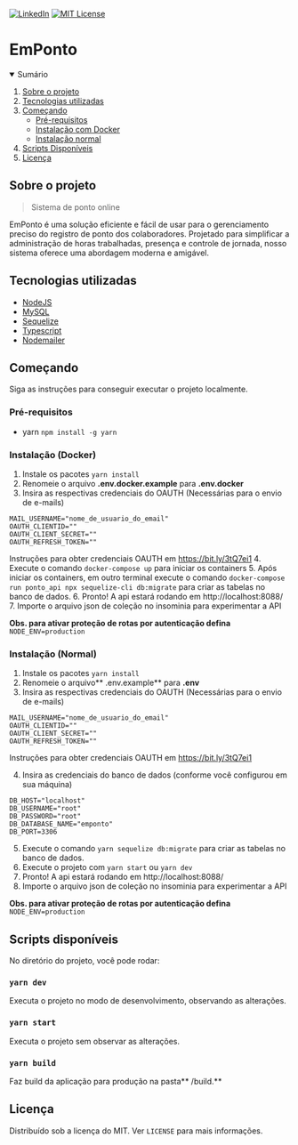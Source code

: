 

[![LinkedIn][linkedin-shield]][linkedin-url]
[![MIT License][license-shield]][license-url]
# EmPonto

<!-- TABLE OF CONTENTS -->
<details open="open">
  <summary>Sumário</summary>
  <ol>
    <li>
      <a href="#sobre-o-projeto">Sobre o projeto</a>
    </li>
    <li>
      <a href="#tecnologias-utilizadas">Tecnologias utilizadas</a>
    </li>
    <li>
      <a href="#começando">Começando</a>
      <ul>
        <li><a href="#pré-requisitos">Pré-requisitos</a></li>
        <li><a href="#instalação-docker">Instalação com Docker</a></li>
        <li><a href="#instalação-normal">Instalação normal</a></li>
      </ul>
    </li>
    <li><a href="#scripts-disponíveis">Scripts Disponíveis</a></li>
    <li><a href="#licença">Licença</a></li>
  </ol>
</details>

## Sobre o projeto
> Sistema de ponto online

EmPonto é uma solução eficiente e fácil de usar para o gerenciamento preciso do registro de ponto dos colaboradores. Projetado para simplificar a administração de horas trabalhadas, presença e controle de jornada, nosso sistema oferece uma abordagem moderna e amigável.

## Tecnologias utilizadas
- [NodeJS](https://nodejs.org/pt-br/)
- [MySQL](https://www.mysql.com/)
- [Sequelize](https://sequelize.org/)
- [Typescript](https://www.typescriptlang.org/)
- [Nodemailer](https://nodemailer.com)

## Começando
Siga as instruções para conseguir executar o projeto localmente.

### Pré-requisitos
- yarn
`npm install -g yarn`

### Instalação (Docker)
 1. Instale os pacotes
`yarn install`
 2. Renomeie o arquivo  **.env.docker.example**  para **.env.docker**
 3. Insira as respectivas credenciais do OAUTH (Necessárias para o envio de e-mails)
```
MAIL_USERNAME="nome_de_usuario_do_email"
OAUTH_CLIENTID=""
OAUTH_CLIENT_SECRET=""
OAUTH_REFRESH_TOKEN=""
```
Instruções para obter credenciais OAUTH em https://bit.ly/3tQ7ei1
 4. Execute o comando `docker-compose up` para iniciar os containers
 5. Após iniciar os containers, em outro terminal execute o comando `docker-compose run ponto_api npx sequelize-cli db:migrate` para criar as tabelas no banco de dados. 
 6. Pronto! A api estará rodando em http://localhost:8088/
 7. Importe o arquivo json de coleção no insominia para experimentar a API
 
 **Obs. para ativar proteção de rotas por autenticação defina** `NODE_ENV=production`


### Instalação (Normal)
 1. Instale os pacotes
`yarn install`
 2. Renomeie o arquivo** .env.example**  para **.env**
 3. Insira as respectivas credenciais do OAUTH (Necessárias para o envio de e-mails)
```
MAIL_USERNAME="nome_de_usuario_do_email"
OAUTH_CLIENTID=""
OAUTH_CLIENT_SECRET=""
OAUTH_REFRESH_TOKEN=""
```
Instruções para obter credenciais OAUTH em https://bit.ly/3tQ7ei1

 4. Insira as credenciais do banco de dados (conforme você configurou em sua máquina)
 ```
DB_HOST="localhost"
DB_USERNAME="root"
DB_PASSWORD="root"
DB_DATABASE_NAME="emponto"
DB_PORT=3306
```

 5. Execute o comando `yarn sequelize db:migrate` para criar as tabelas no banco de dados. 
 6. Execute o projeto com `yarn start` ou `yarn dev`
 7. Pronto! A api estará rodando em http://localhost:8088/
 8. Importe o arquivo json de coleção no insominia para experimentar a API
 
 **Obs. para ativar proteção de rotas por autenticação defina** `NODE_ENV=production`

## Scripts disponíveis
No diretório do projeto, você pode rodar:

### `yarn dev`
Executa o projeto no modo de desenvolvimento, observando as alterações.
### `yarn start`
Executa o projeto sem observar as alterações.

### `yarn build`
Faz build da aplicação para produção na pasta** /build.**

## Licença
Distribuído sob a licença do MIT. Ver `LICENSE` para mais informações.

[linkedin-url]: https://www.linkedin.com/in/joao-pedro-de-freitas/
[linkedin-shield]: https://img.shields.io/badge/-LinkedIn-black.svg?style=for-the-badge&logo=linkedin&colorB=555
[license-shield]: https://img.shields.io/github/license/othneildrew/Best-README-Template.svg?style=for-the-badge
[license-url]: https://github.com/joaoplay16/agendamento-web/blob/main/LICENSE.txt
